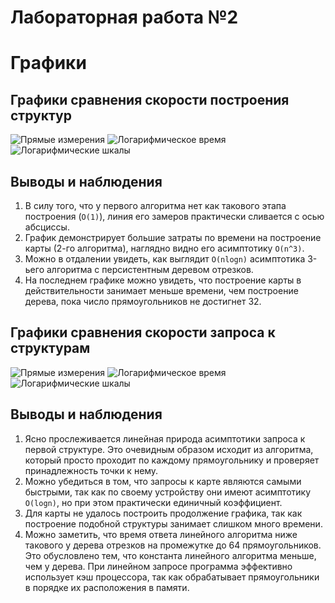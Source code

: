 # Лабораторная работа №2

# Графики
## Графики сравнения скорости построения структур
![Прямые измерения](media/Postroenie%20(pryamie%20izmereniya).png)
![Логарифмическое время](media/Postroenie%20(log%20time).png)
![Логарифмические шкалы](media/Postroenie%20(log%20scale).png)
## Выводы и наблюдения
1. В силу того, что у первого алгоритма нет как такового этапа построения (`O(1)`), линия его замеров практически сливается с осью абсциссы.
2. График демонстрирует большие затраты по времени на построение карты (2-го алгоритма), наглядно видно его асимптотику `O(n^3)`.
3. Можно в отдалении увидеть, как выглядит `O(nlogn)` асимптотика 3-ьего алгоритма с персистентным деревом отрезков.
4. На последнем графике можно увидеть, что построение карты в действительности занимает меньше времени, чем построение дерева, пока число прямоугольников не достигнет 32.

## Графики сравнения скорости запроса к структурам
![Прямые измерения](media/Query%20(pryamie%20izmereniya).png)
![Логарифмическое время](media/Query%20(log%20time).png)
![Логарифмические шкалы](media/Query%20(log%20scale).png)
## Выводы и наблюдения
1. Ясно прослеживается линейная природа асимптотики запроса к первой структуре. Это очевидным образом исходит из алгоритма, который просто проходит по каждому прямоугольнику и проверяет принадлежность точки к нему.
2. Можно убедиться в том, что запросы к карте являются самыми быстрыми, так как по своему устройству они имеют асимптотику `O(logn)`, но при этом практически единичный коэффициент.
3. Для карты не удалось построить продолжение графика, так как построение подобной структуры занимает слишком много времени.
4. Можно заметить, что время ответа линейного алгоритма ниже такового у дерева отрезков на промежутке до 64 прямоугольников. Это обусловлено тем, что константа линейного алгоритма меньше, чем у дерева. При линейном запросе программа эффективно использует кэш процессора, так как обрабатывает прямоугольники в порядке их расположения в памяти.